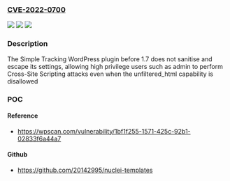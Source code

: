 ### [CVE-2022-0700](https://cve.mitre.org/cgi-bin/cvename.cgi?name=CVE-2022-0700)
![](https://img.shields.io/static/v1?label=Product&message=Simple%20Tracking&color=blue)
![](https://img.shields.io/static/v1?label=Version&message=1.7%3C%201.7%20&color=brighgreen)
![](https://img.shields.io/static/v1?label=Vulnerability&message=CWE-79%20Cross-site%20Scripting%20(XSS)&color=brighgreen)

### Description

The Simple Tracking WordPress plugin before 1.7 does not sanitise and escape its settings, allowing high privilege users such as admin to perform Cross-Site Scripting attacks even when the unfiltered_html capability is disallowed

### POC

#### Reference
- https://wpscan.com/vulnerability/1bf1f255-1571-425c-92b1-02833f6a44a7

#### Github
- https://github.com/20142995/nuclei-templates

